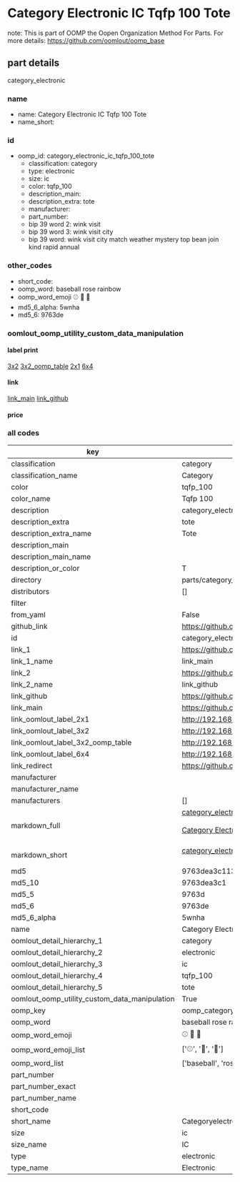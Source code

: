 # Category Electronic IC Tqfp 100 Tote  

note: This is part of OOMP the Oopen Organization Method For Parts. For more details: https://github.com/oomlout/oomp_base

##  part details
  



category_electronic



### name
* name: Category Electronic IC Tqfp 100 Tote
* name_short: 
### id
* oomp_id: category_electronic_ic_tqfp_100_tote
  * classification: category
  * type: electronic
  * size: ic
  * color: tqfp_100
  * description_main: 
  * description_extra: tote
  * manufacturer: 
  * part_number: 
  * bip 39 word 2: wink visit
  * bip 39 word 3: wink visit city
  * bip 39 word: wink visit city match weather mystery top bean join kind rapid annual

### other_codes
* short_code: 
* oomp_word: baseball rose rainbow
* oomp_word_emoji :baseball: :rose: :rainbow:
* md5_6_alpha: 5wnha
* md5_6: 9763de






### oomlout_oomp_utility_custom_data_manipulation
#### label print
[3x2](http://192.168.1.245:1112/?label=oomp%205wnha)
[3x2_oomp_table](http://192.168.1.108:1112/?label=oomp%205wnha)
[2x1](http://192.168.1.242:1112/?label=oomp%205wnha)
[6x4](http://192.168.1.55:1112/?label=oomp%205wnha)    

#### link

[link_main](https://github.com/oomlout/oomlout_oomp_version_1_messy/tree/main/parts/category_electronic_ic_tqfp_100_tote) [link_github](https://github.com/oomlout/oomlout_oomp_version_1_messy/tree/main/parts/category_electronic_ic_tqfp_100_tote)                             

#### price







### all codes 
| key | value |  
| --- | --- |  
| classification | category |  
| classification_name | Category |  
| color | tqfp_100 |  
| color_name | Tqfp 100 |  
| description | category_electronic |  
| description_extra | tote |  
| description_extra_name | Tote |  
| description_main |  |  
| description_main_name |  |  
| description_or_color | T  |  
| directory | parts/category_electronic_ic_tqfp_100_tote |  
| distributors | [] |  
| filter |  |  
| from_yaml | False |  
| github_link | https://github.com/oomlout/oomlout_oomp_part_src/tree/main/parts/category_electronic_ic_tqfp_100_tote |  
| id | category_electronic_ic_tqfp_100_tote |  
| link_1 | https://github.com/oomlout/oomlout_oomp_version_1_messy/tree/main/parts/category_electronic_ic_tqfp_100_tote |  
| link_1_name | link_main |  
| link_2 | https://github.com/oomlout/oomlout_oomp_version_1_messy/tree/main/parts/category_electronic_ic_tqfp_100_tote |  
| link_2_name | link_github |  
| link_github | https://github.com/oomlout/oomlout_oomp_version_1_messy/tree/main/parts/category_electronic_ic_tqfp_100_tote |  
| link_main | https://github.com/oomlout/oomlout_oomp_version_1_messy/tree/main/parts/category_electronic_ic_tqfp_100_tote |  
| link_oomlout_label_2x1 | http://192.168.1.242:1112/?label=oomp%205wnha |  
| link_oomlout_label_3x2 | http://192.168.1.245:1112/?label=oomp%205wnha |  
| link_oomlout_label_3x2_oomp_table | http://192.168.1.108:1112/?label=oomp%205wnha |  
| link_oomlout_label_6x4 | http://192.168.1.55:1112/?label=oomp%205wnha |  
| link_redirect | https://github.com/oomlout/oomlout_oomp_version_1_messy/tree/main/parts/category_electronic_ic_tqfp_100_tote |  
| manufacturer |  |  
| manufacturer_name |  |  
| manufacturers | [] |  
| markdown_full | [category_electronic_ic_tqfp_100_tote](none)<br>[](none)<br>[Category Electronic Ic Tqfp 100 Tote](none)<br><br> |  
| markdown_short | [category_electronic_ic_tqfp_100_tote](none)<br><br> |  
| md5 | 9763dea3c1139c9e49fc588c52fd37de |  
| md5_10 | 9763dea3c1 |  
| md5_5 | 9763d |  
| md5_6 | 9763de |  
| md5_6_alpha | 5wnha |  
| name | Category Electronic IC Tqfp 100 Tote |  
| oomlout_detail_hierarchy_1 | category |  
| oomlout_detail_hierarchy_2 | electronic |  
| oomlout_detail_hierarchy_3 | ic |  
| oomlout_detail_hierarchy_4 | tqfp_100 |  
| oomlout_detail_hierarchy_5 | tote |  
| oomlout_oomp_utility_custom_data_manipulation | True |  
| oomp_key | oomp_category_electronic_ic_tqfp_100_tote |  
| oomp_word | baseball rose rainbow |  
| oomp_word_emoji | :baseball: :rose: :rainbow: |  
| oomp_word_emoji_list | [':baseball:', ':rose:', ':rainbow:'] |  
| oomp_word_list | ['baseball', 'rose', 'rainbow'] |  
| part_number |  |  
| part_number_exact |  |  
| part_number_name |  |  
| short_code |  |  
| short_name | Categoryelectronic |  
| size | ic |  
| size_name | IC |  
| type | electronic |  
| type_name | Electronic |  
